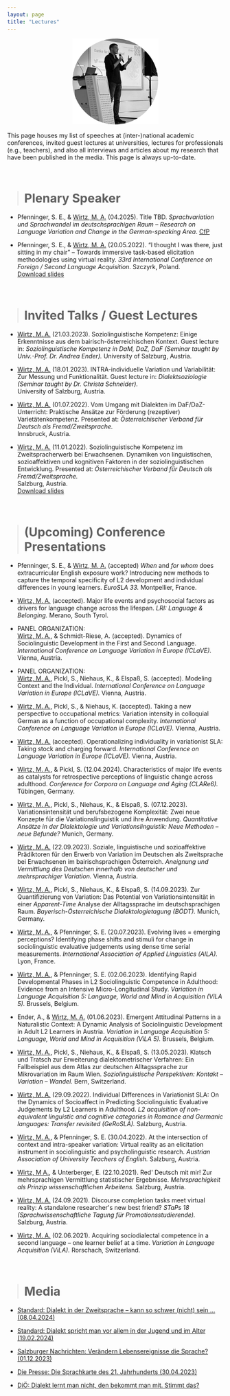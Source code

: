 ```yaml
---
layout: page
title: "Lectures"
---
```


<p align="center">
  <img width="200" height="200" src="/images/LecturesPhoto.png">
</p>

This page houses my list of speeches at (inter-)national academic conferences, invited guest lectures at universities, lectures for professionals (e.g., teachers), and also all interviews and articles about my research that have been published in the media. This page is always up-to-date. 

<br>

> # Plenary Speaker

* Pfenninger, S. E., & <u>Wirtz, M. A.</u> (04.2025). Title TBD. *Sprachvariation und Sprachwandel im deutschsprachigen Raum – Research on Language Variation and Change in the German-speaking Area*. [CfP](https://igdd.org/wp-content/uploads/2024/04/20240327_Call_D-A-CH_LVC.pdf)

* Pfenninger, S. E., & <u>Wirtz, M. A.</u> (20.05.2022). “I thought I was there, just sitting in my chair” – Towards immersive task-based elicitation methodologies using virtual reality. *33rd International Conference on Foreign / Second Language Acquisition.* Szczyrk, Poland. <br> [Download slides](/publications/ICFSLA22.pdf)


<br>

> # Invited Talks / Guest Lectures

* <u>Wirtz, M. A.</u> (21.03.2023). Soziolinguistische Kompetenz: Einige Erkenntnisse aus dem bairisch-österreichischen Kontext. Guest lecture in: *Soziolinguistische Kompetenz in DaM, DaZ, DaF (Seminar taught by Univ.-Prof. Dr. Andrea Ender).* University of Salzburg, Austria.

* <u>Wirtz, M. A.</u> (18.01.2023). INTRA-individuelle Variation und Variabilität: Zur Messung und Funktionalität. Guest lecture in: *Dialektsoziologie (Seminar taught by Dr. Christa Schneider).* <br> University of Salzburg, Austria.

* <u>Wirtz, M. A.</u> (01.07.2022). Vom Umgang mit Dialekten im DaF/DaZ-Unterricht: Praktische Ansätze zur Förderung (rezeptiver) Varietätenkompetenz. Presented at: *Österreichischer Verband für Deutsch als Fremd/Zweitsprache.* <br> Innsbruck, Austria.

* <u>Wirtz, M. A.</u> (11.01.2022). Soziolinguistische Kompetenz im Zweitspracherwerb bei Erwachsenen. Dynamiken von linguistischen, sozioaffektiven und kognitiven Faktoren in der soziolinguistischen Entwicklung. Presented at: *Österreichischer Verband für Deutsch als Fremd/Zweitsprache.* <br> Salzburg, Austria. <br> [Download slides](/publications/OeDaFVortrag.pdf)


<br>

> # (Upcoming) Conference Presentations

* Pfenninger, S. E., & <u>Wirtz, M. A.</u> (accepted) *When* and *for whom* does extracurricular English exposure work? Introducing new methods to capture the temporal specificity of L2 development and individual differences in young learners. *EuroSLA 33.* Montpellier, France. 

* <u>Wirtz, M. A.</u> (accepted). Major life events and psychosocial factors as drivers for language change across the lifespan. *LRI: Language & Belonging.* Merano, South Tyrol.

* PANEL ORGANIZATION: <br> <u>Wirtz, M. A.</u>, & Schmidt-Riese, A. (accepted). Dynamics of Sociolinguistic Development in the First and Second Language. *International Conference on Language Variation in Europe (ICLaVE).* Vienna, Austria.

* PANEL ORGANIZATION: <br> <u>Wirtz, M. A.</u>, Pickl, S., Niehaus, K., & Elspaß, S. (accepted). Modeling Context and the Individual. *International Conference on Language Variation in Europe (ICLaVE).* Vienna, Austria.

* <u>Wirtz, M. A.</u>, Pickl, S., & Niehaus, K. (accepted). Taking a new perspective to occupational metrics: Variation intensity in colloquial German as a function of occupational complexity. *International Conference on Language Variation in Europe (ICLaVE).* Vienna, Austria.

* <u>Wirtz, M. A.</u> (accepted). Operationalizing individuality in variationist SLA: Taking stock and charging forward. *International Conference on Language Variation in Europe (ICLaVE).* Vienna, Austria.

* <u>Wirtz, M. A.</u>, & Pickl, S. (12.04.2024). Characteristics of major life events as catalysts for retrospective perceptions of linguistic change across adulthood. *Conference for Corpora on Language and Aging (CLARe6).* Tübingen, Germany.

* <u>Wirtz, M. A.</u>, Pickl, S., Niehaus, K., & Elspaß, S. (07.12.2023). Variationsintensität und berufsbezogene Komplexität: Zwei neue Konzepte für die Variationslinguistik und ihre Anwendung. *Quantitative Ansätze in der Dialektologie und Variationslinguistik: Neue Methoden – neue Befunde?* Munich, Germany.

* <u>Wirtz, M. A.</u> (22.09.2023). Soziale, linguistische und sozioaffektive Prädiktoren für den Erwerb von Variation im Deutschen als Zweitsprache bei Erwachsenen im bairischsprachigen Österreich. *Aneignung und Vermittlung des Deutschen innerhalb von deutscher und mehrsprachiger Variation.* Vienna, Austria.

* <u>Wirtz, M. A.</u>, Pickl, S., Niehaus, K., & Elspaß, S. (14.09.2023). Zur Quantifizierung von Variation: Das Potential von Variationsintensität in einer *Apparent-Time* Analyse der Alltagssprache im deutschsprachigen Raum. *Bayerisch-Österreichische Dialektologietagung (BÖDT).* Munich, Germany.

* <u>Wirtz, M. A.</u>, & Pfenninger, S. E. (20.07.2023). Evolving lives = emerging perceptions? Identifying phase shifts and stimuli for change in sociolinguistic evaluative judgements using dense time serial measurements. *International Association of Applied Linguistics (AILA).* Lyon, France.

* <u>Wirtz, M. A.</u>, & Pfenninger, S. E. (02.06.2023). Identifying Rapid Developmental Phases in L2 Sociolinguistic Competence in Adulthood: Evidence from an Intensive Micro-Longitudinal Study. *Variation in Language Acquisition 5: Language, World and Mind in Acquisition (ViLA 5).* Brussels, Belgium.

* Ender, A., & <u>Wirtz, M. A.</u> (01.06.2023). Emergent Attitudinal Patterns in a Naturalistic Context: A Dynamic Analysis of Sociolinguistic Development in Adult L2 Learners in Austria. *Variation in Language Acquisition 5: Language, World and Mind in Acquisition (ViLA 5).* Brussels, Belgium.

* <u>Wirtz, M. A.</u>, Pickl, S., Niehaus, K., & Elspaß, S. (13.05.2023). Klatsch und Tratsch zur Erweiterung dialektometrischer Verfahren: Ein Fallbeispiel aus dem Atlas zur deutschen Alltagssprache zur Mikrovariation im Raum Wien. *Soziolinguistische Perspektiven: Kontakt – Variation – Wandel.* Bern, Switzerland.

* <u>Wirtz, M. A.</u> (29.09.2022). Individual Differences in Variationist SLA: On the Dynamics of Socioaffect in Predicting Sociolinguistic Evaluative Judgements by L2 Learners in Adulthood. *L2 acquisition of non-equivalent linguistic and cognitive categories in Romance and Germanic languages: Transfer revisited (GeRoSLA).* Salzburg, Austria.

* <u>Wirtz, M. A.</u>, & Pfenninger, S. E. (30.04.2022). At the intersection of context and intra-speaker variation: Virtual reality as an elicitation instrument in sociolinguistic and psycholinguistic research. *Austrian Association of University Teachers of English.* Salzburg, Austria.

* <u>Wirtz, M A.</u>, & Unterberger, E. (22.10.2021). Red' Deutsch mit mir! Zur mehrsprachigen Vermittlung statistischer Ergebnisse. *Mehrsprachigkeit als Prinzip wissenschaftlichen Arbeitens.* Salzburg, Austria.

* <u>Wirtz, M. A.</u> (24.09.2021). Discourse completion tasks meet virtual reality: A standalone researcher's new best friend? *STaPs 18 (Sprachwissenschaftliche Tagung für Promotionsstudierende).* Salzburg, Austria.

* <u>Wirtz, M. A.</u> (02.06.2021). Acquiring sociodialectal competence in a second language – one learner belief at a time. *Variation in Language Acquisition (ViLA).* Rorschach, Switzerland.


<br>

> # Media

* [Standard: Dialekt in der Zweitsprache – kann so schwer (nicht) sein … (08.04.2024)](https://www.derstandard.at/story/3000000214298/dialekt-in-der-zweitsprache-kann-so-schwer-nicht-sein-)

* [Standard: Dialekt spricht man vor allem in der Jugend und im Alter (19.02.2024)](https://www.derstandard.at/story/3000000206800/dialekt-spricht-man-vor-allem-in-der-jugend-und-im-alter)

* [Salzburger Nachrichten: Verändern Lebensereignisse die Sprache? (01.12.2023)](https://www.sn.at/salzburg/chronik/veraendern-lebensereignisse-sprache-salzburger-forscher-teilnahme-online-umfrage-149343079)

* [Die Presse: Die Sprachkarte des 21. Jahrhunderts (30.04.2023)](https://www.diepresse.com/6281274/die-sprachkarte-des-21-jahrhunderts)

* [DiÖ: Dialekt lernt man nicht, den bekommt man mit. Stimmt das?](https://iam.dioe.at/frage-des-monats/dialekt-lernt-man-nicht-den-bekommt-man-mit)







